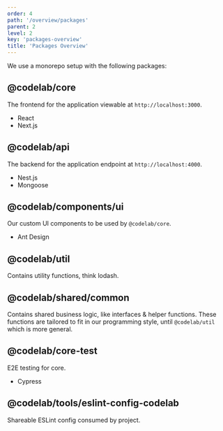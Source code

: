```yaml
---
order: 4
path: '/overview/packages'
parent: 2
level: 2
key: 'packages-overview'
title: 'Packages Overview'
---
```


We use a monorepo setup with the following packages:

## @codelab/core

The frontend for the application viewable at `http://localhost:3000`.

- React
- Next.js

## @codelab/api

The backend for the application endpoint at `http://localhost:4000`.

- Nest.js
- Mongoose

## @codelab/components/ui

Our custom UI components to be used by `@codelab/core`.

- Ant Design

## @codelab/util

Contains utility functions, think lodash.

## @codelab/shared/common

Contains shared business logic, like interfaces & helper functions. These functions are tailored to fit in our programming style, until `@codelab/util` which is more general.

## @codelab/core-test

E2E testing for core.

- Cypress

## @codelab/tools/eslint-config-codelab

Shareable ESLint config consumed by project.
